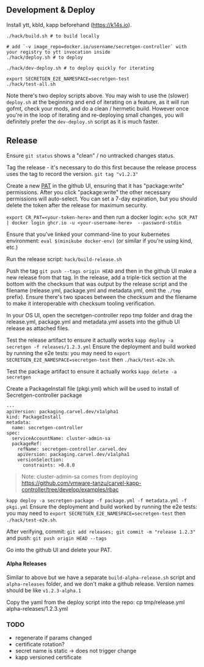 ## Development & Deploy

Install ytt, kbld, kapp beforehand (https://k14s.io).

```
./hack/build.sh # to build locally

# add `-v image_repo=docker.io/username/secretgen-controller` with your registry to ytt invocation inside
./hack/deploy.sh # to deploy

./hack/dev-deploy.sh # to deploy quickly for iterating

export SECRETGEN_E2E_NAMESPACE=secretgen-test
./hack/test-all.sh
```

Note there's two deploy scripts above. You may wish to use the (slower)
`deploy.sh` at the beginning and end of iterating on a feature, as it will run
gofmt, check your mods, and do a clean / hermetic build. However once you're in
the loop of iterating and re-deploying small changes, you will definitely prefer
the `dev-deploy.sh` script as it is much faster.

## Release
Ensure `git status` shows a "clean" / no untracked changes status.

Tag the release - it's necessary to do this first because the release process
uses the tag to record the version.
`git tag "v1.2.3"`

Create a new
[PAT](https://docs.github.com/en/authentication/keeping-your-account-and-data-secure/creating-a-personal-access-token)
in the github UI, ensuring that it has "package:write"
permissions. After you click "package:write" the other necessary permissions
will auto-select. You can set a 7-day expiration, but you should delete the
token after the release for maximum security.

`export CR_PAT=<your-token-here>`
and then run a docker login:
`echo $CR_PAT | docker login ghcr.io -u <your-username-here>  --password-stdin`

Ensure that you've linked your command-line to your kubernetes environment:
`eval $(minikube docker-env)` (or similar if you're using kind, etc.)

Run the release script:  `hack/build-release.sh`

Push the tag `git push --tags origin HEAD` and then in the github UI make a new
release from that tag.
In the release, add a triple-tick section at the bottom with the checksum that
was output by the release script and the filename (release.yml, package.yml and metadata.yml,  omit the
`./tmp` prefix). Ensure there's two spaces between the checksum and the filename
to make it interoperable with checksum tooling verification.

In your OS UI, open the secretgen-controller repo tmp folder and drag the
release.yml, package.yml and metadata.yml assets into the github UI release as attached files.

Test the release artifact to ensure it actually works
`kapp deploy -a secretgen -f releases/1.2.3.yml`
Ensure the deployment and build worked by running the e2e tests:
you may need to `export SECRETGEN_E2E_NAMESPACE=secretgen-test`
then `./hack/test-e2e.sh`.

Test the package artifact to ensure it actually works
`kapp delete -a secretgen`

Create a PackageInstall file (pkgi.yml) which will be used to install of Secretgen-controller package

```
---
apiVersion: packaging.carvel.dev/v1alpha1
kind: PackageInstall
metadata:
  name: secretgen-controller
spec:
  serviceAccountName: cluster-admin-sa
  packageRef:
    refName: secretgen-controller.carvel.dev
    apiVersion: packaging.carvel.dev/v1alpha1
    versionSelection:
      constraints: >0.8.0
```

> Note: cluster-admin-sa comes from deploying https://github.com/vmware-tanzu/carvel-kapp-controller/tree/develop/examples/rbac

`kapp deploy -a secretgen-package -f package.yml -f metadata.yml -f pkgi.yml`
Ensure the deployment and build worked by running the e2e tests:
you may need to `export SECRETGEN_E2E_NAMESPACE=secretgen-test`
then `./hack/test-e2e.sh`.

After verifying, commit: `git add releases; git commit -m "release 1.2.3"`
and push: `git push origin HEAD --tags`

Go into the github UI and delete your PAT.

#### Alpha Releases
Similar to above but we have a separate `build-alpha-release.sh` script and
`alpha-releases` folder, and we don't make a github release.
Version names should be like `v1.2.3-alpha.1`

Copy the yaml from the deploy script into the repo:
cp tmp/release.yml alpha-releases/1.2.3.yml

### TODO

- regenerate if params changed
- certificate rotation?
- secret name is static -> does not trigger change
- kapp versioned certificate
